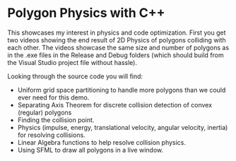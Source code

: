# Polygon Physics with C++
This showcases my interest in physics and code optimization. First you get two videos showing the end result of 2D Physics of polygons colliding with each other. The videos showcase the same size and number of polygons as in the .exe files in the Release and Debug folders (which should build from the Visual Studio project file without hassle).

Looking through the source code you will find:
- Uniform grid space partitioning to handle more polygons than we could ever need for this demo.
- Separating Axis Theorem for discrete collision detection of convex (regular) polygons
- Finding the collision point.
- Physics (impulse, energy, translational velocity, angular velocity, inertia) for resolving collisions.
- Linear Algebra functions to help resolve collision physics.
- Using SFML to draw all polygons in a live window.
